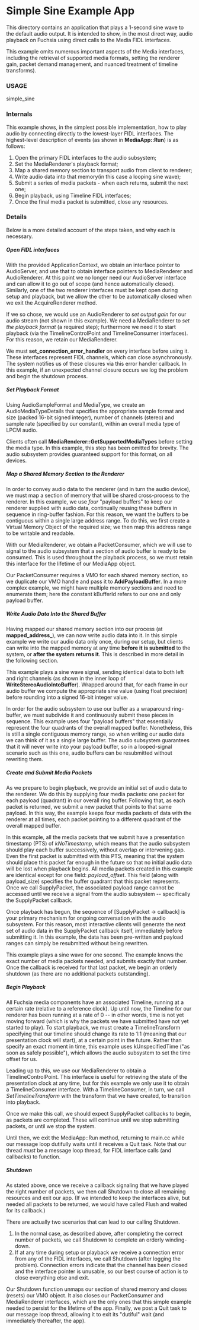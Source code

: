 # Simple Sine Example App

This directory contains an application that plays a 1-second sine wave to the
default audio output. It is intended to show, in the most direct way, audio
playback on Fuchsia using direct calls to the Media FIDL interfaces.

This example omits numerous important aspects of the Media interfaces,
including the retrieval of supported media formats, setting the renderer gain,
packet demand management, and nuanced treatment of timeline transforms).

### USAGE

  simple_sine

### Internals

This example shows, in the simplest possible implementation, how to play audio
by connecting directly to the lowest-layer FIDL interfaces. The highest-level
description of events (as shown in **MediaApp::Run**) is as follows:
1. Open the primary FIDL interfaces to the audio subsystem;
2. Set the MediaRenderer's playback format;
3. Map a shared memory section to transport audio from client to renderer;
4. Write audio data into that memory(in this case a looping sine wave);
5. Submit a series of media packets - when each returns, submit the next one;
6. Begin playback, using Timeline FIDL interfaces;
7. Once the final media packet is submitted, close any resources.

### Details

Below is a more detailed account of the steps taken, and why each is necessary.

##### Open FIDL interfaces

With the provided ApplicationContext, we obtain an interface pointer to
AudioServer, and use that to obtain interface pointers to MediaRenderer and
AudioRenderer. At this point we no longer need our AudioServer interface and
can allow it to go out of scope (and hence automatically closed). Similarly, one
of the two renderer interfaces must be kept open during setup and playback, but
we allow the other to be automatically closed when we exit the AcquireRenderer
method.

If we so chose, we would use an AudioRenderer to _set output gain_ for our audio
stream (not shown in this example). We need a MediaRenderer to _set the playback
format_ (a required step); furthermore we need it to start playback (via the
TimelineControlPoint and TimelineConsumer interfaces). For this reason, we
retain our MediaRenderer.

We must **set_connection_error_handler** on every interface before using it.
These interfaces represent FIDL channels, which can close asynchronously. The
system notifies us of these closures via this error handler callback. In this
example, if an unexpected channel closure occurs we log the problem and begin
the shutdown process.

##### Set Playback Format

Using AudioSampleFormat and MediaType, we create an AudioMediaTypeDetails that
specifies the appropriate sample format and size (packed 16-bit signed
integer), number of channels (stereo) and sample rate (specified by our
constant), within an overall media type of LPCM audio.

Clients often call **MediaRenderer::GetSupportedMediaTypes** before setting the
media type. In this example, this step has been omitted for brevity. The audio
subsystem provides guaranteed support for this format, on all devices.

##### Map a Shared Memory Section to the Renderer

In order to convey audio data to the renderer (and in turn the audio device),
we must map a section of memory that will be shared cross-process to the
renderer. In this example, we use _four_ "payload buffers" to keep our
renderer supplied with audio data, continually reusing these buffers in
sequence in ring-buffer fashion. For this reason, we want the buffers to be
contiguous within a single large address range. To do this, we first create a
Virtual Memory Object of the required size; we then map this address range to
be writable and readable.

With our MediaRenderer, we obtain a PacketConsumer, which we will use to signal
to the audio subsystem that a section of audio buffer is ready to be consumed.
This is used throughout the playback process, so we must retain this interface
for the lifetime of our MediaApp object.

Our PacketConsumer requires a VMO for each shared memory section, so we
duplicate our VMO handle and pass it to **AddPayloadBuffer**. In a more
complex example, we might have multiple memory sections and need to enumerate
them; here the constant kBufferId refers to our one and only payload buffer.

##### Write Audio Data Into the Shared Buffer

Having mapped our shared memory section into our process (at
**mapped_address_**), we can now write audio data into it. In this simple
example we write our audio data only once, during our setup, but clients can
write into the mapped memory at any time **before it is submitted** to the
system, or **after the system returns it**. This is described in more detail in
the following section.

This example plays a sine wave signal, sending identical data to both left and
right channels (as shown in the inner loop of **WriteStereoAudioIntoBuffer**).
Wrapped around that, for each frame in our audio buffer we compute the
appropriate sine value (using float precision) before rounding into a signed
16-bit integer value.

In order for the audio subsystem to use our buffer as a wraparound ring-buffer,
we must subdivide it and continuously submit these pieces in sequence. This
example uses four "payload buffers" that essentially represent the four
quadrants of the overall mapped buffer. Nonetheless, this is still a single
contiguous memory range, so when writing our audio data we can think of it as a
single large buffer. The audio subsystem guarantees that it will never write
into your payload buffer, so in a looped-signal scenario such as this one,
audio buffers can be resubmitted without rewriting them.

##### Create and Submit Media Packets

As we prepare to begin playback, we provide an initial set of audio data to the
renderer. We do this by supplying four media packets: one packet for each
payload (quadrant) in our overall ring buffer. Following that, as each packet
is returned, we submit a new packet that points to that same payload. In this
way, the example keeps four media packets of data with the renderer at all
times, each packet pointing to a different quadrant of the overall mapped
buffer.

In this example, all the media packets that we submit have a presentation
timestamp (PTS) of *kNoTimestamp*, which means that the audio subsystem should
play each buffer successively, without overlap or intervening gap. Even the
first packet is submitted with this PTS, meaning that the system should place
this packet far enough in the future so that no initial audio data will be
lost when playback begins. All media packets created in this example are
identical except for one field: *payload_offset*. This field (along with
payload_size) specifies the buffer quadrant that this packet represents.
Once we call SupplyPacket, the associated payload range cannot be accessed
until we receive a signal from the audio subsystem -- specifically the
SupplyPacket callback.

Once playback has begun, the sequence of [SupplyPacket -> callback] is your
primary mechanism for ongoing conversation with the audio subsystem. For this
reason, most interactive clients will generate the next set of audio data in
the SupplyPacket callback itself, immediately before submitting it. In this
example, the data has been pre-written and payload ranges can simply be
resubmitted without being rewritten.

This example plays a sine wave for one second. The example knows the exact
number of media packets needed, and submits exactly that number. Once the
callback is received for that last packet, we begin an orderly shutdown (as
there are no additional packets outstanding).

##### Begin Playback

All Fuchsia media components have an associated Timeline, running at a certain
rate (relative to a reference clock). Up until now, the Timeline for our
renderer has been running at a rate of 0 -- in other words, time is not yet
moving forward (which is why the packets we have submitted have not yet
started to play). To start playback, we must create a TimelineTransform
specifying that our timeline should change its rate to 1:1 (meaning that our
presentation clock will start), at a certain point in the future. Rather than
specify an exact moment in time, this example uses kUnspecifiedTime ("as soon
as safely possible"), which allows the audio subsystem to set the time offset
for us.

Leading up to this, we use our MediaRenderer to obtain a TimelineControlPoint.
This interface is useful for retrieving the state of the presentation clock at
any time, but for this example we only use it to obtain a TimelineConsumer
interface. With a TimelineConsumer, in turn, we call *SetTimelineTransform*
with the transform that we have created, to transition into playback.

Once we make this call, we should expect SupplyPacket callbacks to begin, as
packets are completed. These will continue until we stop submitting packets,
or until we stop the system.

Until then, we exit the MediaApp::Run method, returning to main.cc while our
message loop dutifully waits until it receives a Quit task. Note that our thread
*must* be a message loop thread, for FIDL interface calls (and callbacks) to
function.

##### Shutdown

As stated above, once we receive a callback signaling that we have played the
right number of packets, we then call Shutdown to close all remaining resources
and exit our app. (If we intended to keep the interfaces alive, but needed all
packets to be returned, we would have called Flush and waited for its callback.)

There are actually two scenarios that can lead to our calling Shutdown.
1. In the normal case, as described above, after completing the correct number
of packets, we call Shutdown to complete an orderly winding-down.
2. If at any time during setup or playback we receive a connection error from
any of the FIDL interfaces, we call Shutdown (after logging the problem).
Connection errors indicate that the channel has been closed and the interface
pointer is unusable, so our best course of action is to close everything else
and exit.

Our Shutdown function unmaps our section of shared memory and closes (resets)
our VMO object. It also closes our PacketConsumer and MediaRenderer interfaces,
which are the only ones that this simple example needed to persist for the
lifetime of the app. Finally, we post a Quit task to our message loop thread,
allowing it to exit its "dutiful" wait (and immediately thereafter, the app).
